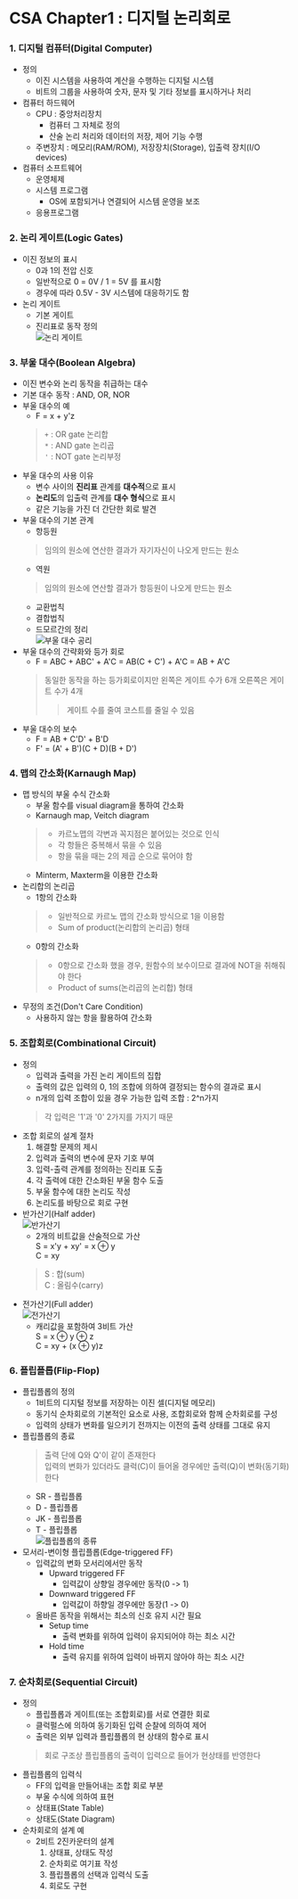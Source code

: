 # CSA Chapter1 : 디지털 논리회로

### 1. 디지털 컴퓨터(Digital Computer)
- 정의
	- 이진 시스템을 사용하여 계산을 수행하는 디지털 시스템
	- 비트의 그룹을 사용하여 숫자, 문자 및 기타 정보를 표시하거나 처리
- 컴퓨터 하드웨어
	- CPU : 중앙처리장치
		- 컴퓨터 그 자체로 정의
		- 산술 논리 처리와 데이터의 저장, 제어 기능 수행
	- 주변장치 : 메모리(RAM/ROM), 저장장치(Storage), 입출력 장치(I/O devices)
- 컴퓨터 소프트웨어
	- 운영체제
	- 시스템 프로그램
		- OS에 포함되거나 연결되어 시스템 운영을 보조
	- 응용프로그램

### 2. 논리 게이트(Logic Gates)
- 이진 정보의 표시
	- 0과 1의 전압 신호
	- 일반적으로 0 = 0V / 1 = 5V 를 표시함
	- 경우에 따라 0.5V - 3V 시스템에 대응하기도 함
- 논리 게이트
	- 기본 게이트
	- 진리표로 동작 정의  
![논리 게이트](../../asset/img/logic_gate.jpg)

### 3. 부울 대수(Boolean Algebra)
- 이진 변수와 논리 동작을 취급하는 대수
- 기본 대수 동작 : AND, OR, NOR
- 부울 대수의 예
	- F = x + y'z
	> `+` : OR gate 논리합  
	`*` : AND gate 논리곱  
	`'` : NOT gate 논리부정
- 부울 대수의 사용 이유
	- 변수 사이의 **진리표** 관계를 **대수적**으로 표시
	- **논리도**의 입출력 관계를 **대수 형식**으로 표시
	- 같은 기능을 가진 더 간단한 회로 발견
- 부울 대수의 기본 관계
	- 항등원
	> 임의의 원소에 연산한 결과가 자기자신이 나오게 만드는 원소
	- 역원
	> 임의의 원소에 연산할 결과가 항등원이 나오게 만드는 원소
	- 교환법칙
	- 결합법칙
	- 드모르간의 정리  
![부울 대수 공리](../../asset/img/boolean_algebra.png)
- 부울 대수의 간략화와 등가 회로
	- F = ABC + ABC' + A'C = AB(C + C') + A'C = AB + A'C
	> 동일한 동작을 하는 등가회로이지만 왼쪽은 게이트 수가 6개 오른쪽은 게이트 수가 4개
	>> 게이트 수를 줄여 코스트를 줄일 수 있음
- 부울 대수의 보수
	- F = AB + C'D' + B'D
	- F' = (A' + B')(C + D)(B + D')

### 4. 맵의 간소화(Karnaugh Map)
- 맵 방식의 부울 수식 간소화
	- 부울 함수를 visual diagram을 통하여 간소화
	- Karnaugh map, Veitch diagram
	> - 카르노맵의 각변과 꼭지점은 붙어있는 것으로 인식
	> - 각 항들은 중복해서 묶을 수 있음
	> - 항을 묶을 때는 2의 제곱 순으로 묶어야 함
	- Minterm, Maxterm을 이용한 간소화
- 논리합의 논리곱
	- 1항의 간소화
	> - 일반적으로 카르노 맵의 간소화 방식으로 1을 이용함
	> - Sum of product(논리합의 논리곱) 형태
	- 0항의 간소화
	> - 0항으로 간소화 했을 경우, 원함수의 보수이므로 결과에 NOT을 취해줘야 한다
	> - Product of sums(논리곱의 논리합) 형태
- 무정의 조건(Don't Care Condition)
	- 사용하지 않는 항을 활용하여 간소화


### 5. 조합회로(Combinational Circuit)
- 정의
	- 입력과 출력을 가진 논리 게이트의 집합
	- 출력의 값은 입력의 0, 1의 조합에 의하여 결정되는 함수의 결과로 표시
	- n개의 입력 조합이 있을 경우 가능한 입력 조합 : 2^n가지
	> 각 입력은 '1'과 '0' 2가지를 가지기 때문
- 조합 회로의 설계 절차
	1. 해결할 문제의 제시
	1. 입력과 출력의 변수에 문자 기호 부여
	1. 입력-출력 관계를 정의하는 진리표 도출
	1. 각 출력에 대한 간소화된 부울 함수 도출
	1. 부울 함수에 대한 논리도 작성
	1. 논리도를 바탕으로 회로 구현
- 반가산기(Half adder)  
![반가산기](../../asset/img/half_adder.png)
	- 2개의 비트값을 산술적으로 가산  
	S = x'y + xy' = x ⊕ y  
	C = xy
	> S : 합(sum)  
	C : 올림수(carry)
- 전가산기(Full adder)  
![전가산기](../../asset/img/full_adder.png)
	- 캐리값을 포함하여 3비트 가산  
	S = x ⊕ y ⊕ z  
	C = xy + (x ⊕ y)z

### 6. 플립플롭(Flip-Flop)
- 플립플롭의 정의
	- 1비트의 디지털 정보를 저장하는 이진 셀(디지털 메모리)
	- 동기식 순차회로의 기본적인 요소로 사용, 조합회로와 함께 순차회로를 구성
	- 입력의 상태가 변화를 일으키기 전까지는 이전의 출력 상태를 그대로 유지
- 플립플롭의 종료
	> 출력 단에 Q와 Q'이 같이 존재한다  
	> 입력의 변화가 있더라도 클럭(C)이 들어올 경우에만 출력(Q)이 변화(동기화)한다
	- SR - 플립플롭
	- D - 플립플롭
	- JK - 플립플롭
	- T - 플립플롭  
![플립플롭의 종류](../../asset/img/flip_flop.gif)
- 모서리-변이형 플립플롭(Edge-triggered FF)
	- 입력값의 변화 모서리에서만 동작
		- Upward triggered FF
			- 입력값이 상향일 경우에만 동작(0 -> 1)
		- Downward triggered FF
			- 입력값이 하향일 경우에만 동장(1 -> 0)
	- 올바른 동작을 위해서는 최소의 신호 유지 시간 필요
		- Setup time
			- 출력 변화를 위하여 입력이 유지되어야 하는 최소 시간
		- Hold time
			- 출력 유지를 위하여 입력이 바뀌지 않아야 하는 최소 시간

### 7. 순차회로(Sequential Circuit)
- 정의
	- 플립플롭과 게이트(또는 조합회로)를 서로 연결한 회로
	- 클럭펄스에 의하여 동기화된 입력 순찰에 의하여 제어
	- 출력은 외부 입력과 플립플롭의 현 상태의 함수로 표시
	> 회로 구조상 플립플롭의 출력이 입력으로 들어가 현상태를 반영한다
- 플립플롭의 입력식
	- FF의 입력을 만들어내는 조합 회로 부분
	- 부울 수식에 의하여 표현
	- 상태표(State Table)
	- 상태도(State Diagram)
- 순차회로의 설계 예
	- 2비트 2진카운터의 설계
		1. 상태표, 상태도 작성
		1. 순차회로 여기표 작성
		1. 플립플롭의 선택과 입력식 도출
		1. 회로도 구현
